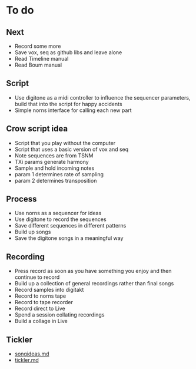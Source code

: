 # To do

## Next
- Record some more
- Save vox, seq as github libs and leave alone
- Read Timeline manual
- Read Boum manual

## Script
- Use digitone as a midi controller to influence the sequencer parameters, build that into the script for happy accidents
- Simple norns interface for calling each new part

## Crow script idea
- Script that you play without the computer
- Script that uses a basic version of vox and seq
- Note sequences are from TSNM
- TXi params generate harmony
- Sample and hold incoming notes
- param 1 determines rate of sampling
- param 2 determines transposition

## Process
- Use norns as a sequencer for ideas
- Use digitone to record the sequences
- Save different sequences in different patterns
- Build up songs
- Save the digitone songs in a meaningful way

## Recording
- Press record as soon as you have something you enjoy and then continue to record
- Build up a collection of general recordings rather than final songs
- Record samples into digitakt
- Record to norns tape
- Record to tape recorder
- Record direct to Live
- Spend a session collating recordings
- Build a collage in Live

## Tickler
- [songideas.md](songideas.md)
- [tickler.md](tickler.md)
